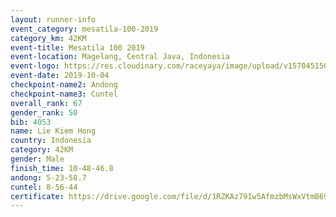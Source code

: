 ```yaml
---
layout: runner-info 
event_category: mesatila-100-2019 
category_km: 42KM 
event-title: Mesatila 100 2019 
event-location: Magelang, Central Java, Indonesia 
event-logo: https://res.cloudinary.com/raceyaya/image/upload/v1570451507/logo/mesastila100_jin7bl.jpg 
event-date: 2019-10-04 
checkpoint-name2: Andong 
checkpoint-name3: Cuntel 
overall_rank: 67
gender_rank: 50
bib: 4053
name: Lie Kiem Hong
country: Indonesia
category: 42KM
gender: Male
finish_time: 10-48-46.8
andong: 5-23-58.7
cuntel: 8-56-44
certificate: https://drive.google.com/file/d/1RZKAz79Iw5AfmzbMsWxVtmB69-ySK3W4/view?usp=sharing
---
```

